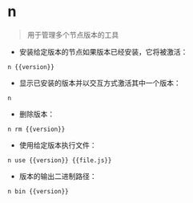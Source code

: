 # n

> 用于管理多个节点版本的工具

- 安装给定版本的节点如果版本已经安装，它将被激活：

`n {{version}}`

- 显示已安装的版本并以交互方式激活其中一个版本：

`n`

- 删除版本：

`n rm {{version}}`

- 使用给定版本执行文件：

`n use {{version}} {{file.js}}`

- 版本的输出二进制路径：

`n bin {{version}}`

[#]: contributors: ([󠀀])